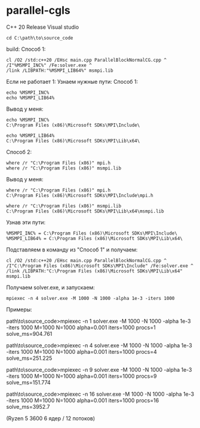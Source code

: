 # parallel-cgls
C++ 20
Release
Visual studio

	cd C:\path\to\source_code

build:
	Способ 1:
	
	cl /O2 /std:c++20 /EHsc main.cpp ParallelBlockNormalCG.cpp ^
  	/I"%MSMPI_INC%" /Fe:solver.exe ^
	/link /LIBPATH:"%MSMPI_LIB64%" msmpi.lib

Если не работает 1:
	Узнаем нужные пути:	
		Cпособ 1:
		
	echo %MSMPI_INC%
	echo %MSMPI_LIB64%
			
Вывод у меня:
	
	echo %MSMPI_INC%
	C:\Program Files (x86)\Microsoft SDKs\MPI\Include\

	echo %MSMPI_LIB64%
	C:\Program Files (x86)\Microsoft SDKs\MPI\Lib\x64\
		
Способ 2:
	
	where /r "C:\Program Files (x86)" mpi.h
	where /r "C:\Program Files (x86)" msmpi.lib
		
Вывод у меня:

	where /r "C:\Program Files (x86)" mpi.h
	C:\Program Files (x86)\Microsoft SDKs\MPI\Include\mpi.h

	where /r "C:\Program Files (x86)" msmpi.lib
	C:\Program Files (x86)\Microsoft SDKs\MPI\Lib\x64\msmpi.lib
		
Узнав эти пути:

	%MSMPI_INC% = C:\Program Files (x86)\Microsoft SDKs\MPI\Include\
	%MSMPI_LIB64% = C:\Program Files (x86)\Microsoft SDKs\MPI\Lib\x64\
Подставляем в команду из "Способ 1" и получаем:

	cl /O2 /std:c++20 /EHsc main.cpp ParallelBlockNormalCG.cpp ^
	/I"C:\Program Files (x86)\Microsoft SDKs\MPI\Include" /Fe:solver.exe ^
 	/link /LIBPATH:"C:\Program Files (x86)\Microsoft SDKs\MPI\Lib\x64" msmpi.lib

Получаем solver.exe, и запускаем:

	mpiexec -n 4 solver.exe -M 1000 -N 1000 -alpha 1e-3 -iters 1000


Примеры:

path\to\source_code>mpiexec -n 1 solver.exe -M 1000 -N 1000 -alpha 1e-3 -iters 1000
 M=1000 N=1000 alpha=0.001 iters=1000 procs=1 solve_ms=904.761

path\to\source_code>mpiexec -n 4 solver.exe -M 1000 -N 1000 -alpha 1e-3 -iters 1000
 M=1000 N=1000 alpha=0.001 iters=1000 procs=4 solve_ms=251.225

path\to\source_code>mpiexec -n 9 solver.exe -M 1000 -N 1000 -alpha 1e-3 -iters 1000
 M=1000 N=1000 alpha=0.001 iters=1000 procs=9 solve_ms=151.774

path\to\source_code>mpiexec -n 16 solver.exe -M 1000 -N 1000 -alpha 1e-3 -iters 1000
 M=1000 N=1000 alpha=0.001 iters=1000 procs=16 solve_ms=3952.7

(Ryzen 5 3600 6 ядер / 12 потоков)

